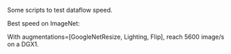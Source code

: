 

Some scripts to test dataflow speed.

Best speed on ImageNet:

With augmentations=[GoogleNetResize, Lighting, Flip], reach 5600 image/s on a DGX1.

